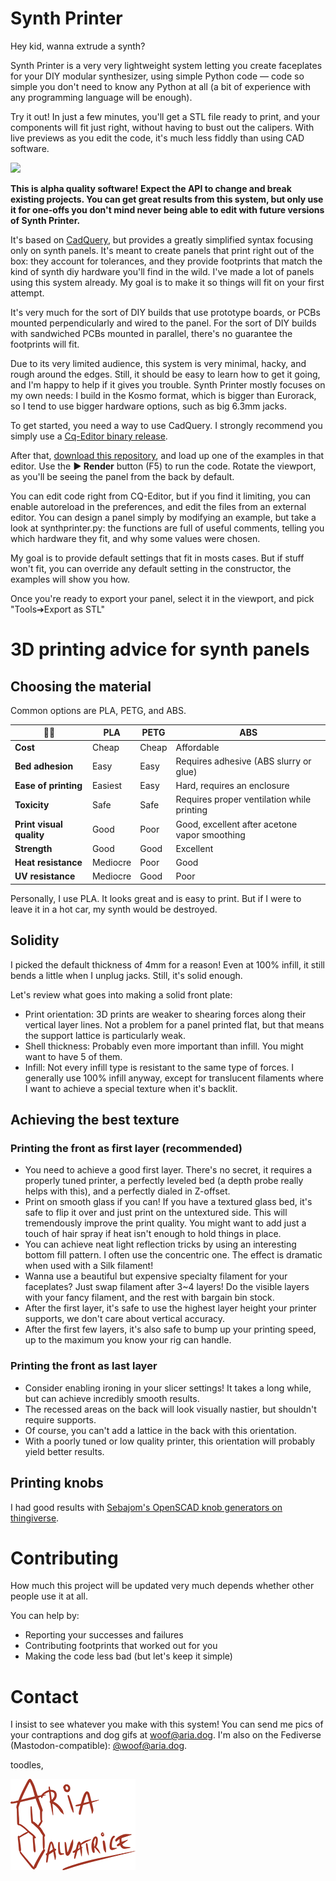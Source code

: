 # Synth Printer


Hey kid, wanna extrude a synth?

Synth Printer is a very very lightweight system letting you create faceplates for your DIY modular synthesizer, using simple Python code — code so simple you don't need to know any Python at all (a bit of experience with any programming language will be enough). 

Try it out! In just a few minutes, you'll get a STL file ready to print, and your components will fit just right, without having to bust out the calipers. With live previews as you edit the code, it's much less fiddly than using CAD software.

![](https://fedi.aria.dog/media/c4884ecad3a1700363192ba8b7769008bfdbd071679a2cdc40e2fe0c17a83720.jpg)

**This is alpha quality software! Expect the API to change and break existing projects. You can get great results from this system, but only use it for one-offs you don't mind never being able to edit with future versions of Synth Printer.**

It's based on [CadQuery](https://github.com/CadQuery/cadquery), but provides a greatly simplified syntax focusing only on synth panels. It's meant to create panels that print right out of the box: they account for tolerances, and they provide footprints that match the kind of synth diy hardware you'll find in the wild. I've made a lot of panels using this system already. My goal is to make it so things will fit on your first attempt.

It's very much for the sort of DIY builds that use prototype boards, or PCBs mounted perpendicularly and wired to the panel. For the sort of DIY builds with sandwiched PCBs mounted in parallel, there's no guarantee the footprints will fit.

Due to its very limited audience, this system is very minimal, hacky, and rough around the edges. Still, it should be easy to learn how to get it going, and I'm happy to help if it gives you trouble. Synth Printer mostly focuses on my own needs: I build in the Kosmo format, which is bigger than Eurorack, so I tend to use bigger hardware options, such as big 6.3mm jacks.

To get started, you need a way to use CadQuery. I strongly recommend you simply use a [Cq-Editor binary release](https://github.com/CadQuery/CQ-editor/releases).

After that, [download this repository](https://github.com/AriaSalvatrice/synth-printer/archive/refs/heads/master.zip), and load up one of the examples in that editor. Use the **▶ Render** button (F5) to run the code. Rotate the viewport, as you'll be seeing the panel from the back by default. 

You can edit code right from CQ-Editor, but if you find it limiting, you can enable autoreload in the preferences, and edit the files from an external editor. You can  design a panel simply by modifying an example, but take a look at synthprinter.py: the functions are full of useful comments, telling you which hardware they fit, and why some values were chosen.

My goal is to provide default settings that fit in mosts cases. But if stuff won't fit, you can override any default setting in the constructor, the examples will show you how.

Once you're ready to export your panel, select it in the viewport, and pick "Tools➔Export as STL"


# 3D printing advice for synth panels

## Choosing the material

Common options are PLA, PETG, and ABS. 

| 🐶🎺 | PLA | PETG | ABS |
|-------|-----|------|-----|
| **Cost** | Cheap | Cheap | Affordable |
| **Bed adhesion** | Easy | Easy | Requires adhesive (ABS slurry or glue) |
| **Ease of printing** | Easiest | Easy | Hard, requires an enclosure |
| **Toxicity** | Safe | Safe | Requires proper ventilation while printing |
| **Print visual quality** | Good | Poor | Good, excellent after acetone vapor smoothing |
| **Strength** | Good | Good | Excellent |
| **Heat resistance** | Mediocre | Poor | Good |
| **UV resistance** | Mediocre | Good | Poor |

Personally, I use PLA. It looks great and is easy to print. But if I were to leave it in a hot car, my synth would be destroyed.

## Solidity

I picked the default thickness of 4mm for a reason! Even at 100% infill, it still bends a little when I unplug jacks. Still, it's solid enough.

Let's review what goes into making a solid front plate:

- Print orientation: 3D prints are weaker to shearing forces along their vertical layer lines. Not a problem for a panel printed flat, but that means the support lattice is particularly weak.
- Shell thickness: Probably even more important than infill. You might want to have 5 of them.
- Infill: Not every infill type is resistant to the same type of forces. I generally use 100% infill anyway, except for translucent filaments where I want to achieve a special texture when it's backlit.

## Achieving the best texture

### Printing the front as first layer (recommended)

- You need to achieve a good first layer. There's no secret, it requires a properly tuned printer, a perfectly leveled bed (a depth probe really helps with this), and a perfectly dialed in Z-offset. 
- Print on smooth glass if you can! If you have a textured glass bed, it's safe to flip it over and just print on the untextured side. This will tremendously improve the print quality. You might want to add just a touch of hair spray if heat isn't enough to hold things in place.
- You can achieve neat light reflection tricks by using an interesting bottom fill pattern. I often use the concentric one. The effect is dramatic when used with a Silk filament!
- Wanna use a beautiful but expensive specialty filament for your faceplates? Just swap filament after 3~4 layers! Do the visible layers with your fancy filament, and the rest with bargain bin stock. 
- After the first layer, it's safe to use the highest layer height your printer supports, we don't care about vertical accuracy. 
- After the first few layers, it's also safe to bump up your printing speed, up to the maximum you know your rig can handle. 

### Printing the front as last layer

- Consider enabling ironing in your slicer settings! It takes a long while, but can achieve incredibly smooth results.
- The recessed areas on the back will look visually nastier, but shouldn't require supports.
- Of course, you can't add a lattice in the back with this orientation. 
- With a poorly tuned or low quality printer, this orientation will probably yield better results.

## Printing knobs

I had good results with [Sebajom's OpenSCAD knob generators on thingiverse](https://www.thingiverse.com/sebajom/designs).

# Contributing

How much this project will be updated very much depends whether other people use it at all. 

You can help by: 

- Reporting your successes and failures
- Contributing footprints that worked out for you 
- Making the code less bad (but let's keep it simple)

# Contact

I insist to see whatever you make with this system! You can send me pics of your contraptions and dog gifs at [woof@aria.dog](mailto:woof@aria.dog). I'm also on the Fediverse (Mastodon-compatible): [@woof@aria.dog](https://fedi.aria.dog/woof).

toodles, 

![Aria Salvatrice](https://github.com/AriaSalvatrice/synth-protoboard/blob/master/Images/signature.png?raw=true)



